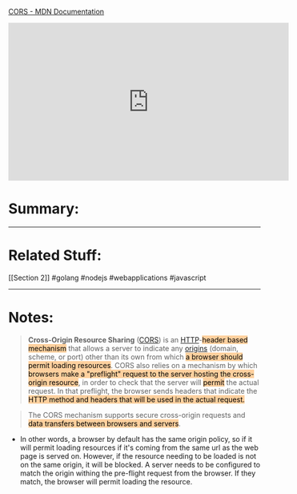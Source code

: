 [CORS - MDN Documentation](https://developer.mozilla.org/en-US/docs/Web/HTTP/CORS)
<iframe width="560" height="315" src="https://www.youtube.com/embed/4KHiSt0oLJ0" title="YouTube video player" frameborder="0" allow="accelerometer; autoplay; clipboard-write; encrypted-media; gyroscope; picture-in-picture; web-share" allowfullscreen></iframe>

# Summary:
---
# Related Stuff:
[[Section 2]]
#golang 
#nodejs 
#webapplications 
#javascript 

---
# Notes:
> **Cross-Origin Resource Sharing** ([CORS](https://developer.mozilla.org/en-US/docs/Glossary/CORS)) is an [HTTP](https://developer.mozilla.org/en-US/docs/Glossary/HTTP)-<mark style="background: #FFB86CA6;">header based mechanism</mark> that allows a server to indicate any [origins](https://developer.mozilla.org/en-US/docs/Glossary/Origin) (domain, scheme, or port) other than its own from which <mark style="background: #FFB86CA6;">a browser should permit loading resources</mark>. CORS also relies on a mechanism by which <mark style="background: #FFB86CA6;">browsers make a "preflight" request to the server hosting the cross-origin resource</mark>, in order to check that the server will <mark style="background: #FFB86CA6;">permit</mark> the actual request. In that preflight, the browser sends headers that indicate the <mark style="background: #FFB86CA6;">HTTP method and headers that will be used in the actual request.</mark>

> The CORS mechanism supports secure cross-origin requests and <mark style="background: #FFB86CA6;">data transfers between browsers and servers</mark>.
- In other words, a browser by default has the same origin policy, so if it will permit loading resources if it's coming from the same url as the web page is served on. However, if the resource needing to be loaded is not on the same origin, it will be blocked. A server needs to be configured to match the origin withing the pre-flight request from the browser. If they match, the browser will permit loading the resource.